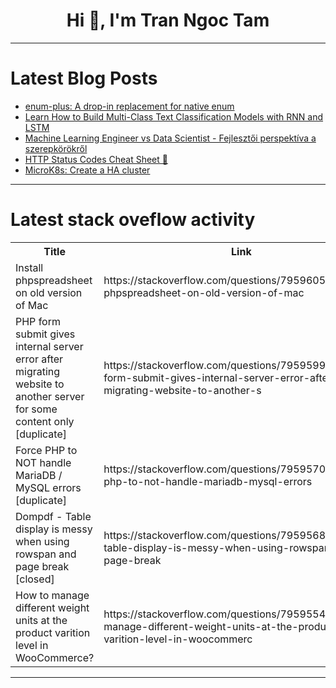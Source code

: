 <h1 align="center">Hi 👋, I'm Tran Ngoc Tam</h1>

---

# Latest Blog Posts 
<!-- BLOG-POST-LIST:START -->
- [enum-plus: A drop-in replacement for native enum](https://dev.to/shijistar/enum-plus-a-drop-in-replacement-for-native-enum-3a4m)
- [Learn How to Build Multi-Class Text Classification Models with RNN and LSTM](https://dev.to/aionlinecourse/learn-how-to-build-multi-class-text-classification-models-with-rnn-and-lstm-ned)
- [Machine Learning Engineer vs Data Scientist - Fejlesztői perspektíva a szerepkörökről](https://dev.to/balazsrefi/machine-learning-engineer-vs-data-scientist-fejlesztoi-perspektiva-a-szerepkorokrol-jkk)
- [HTTP Status Codes Cheat Sheet 📝](https://dev.to/davinceleecode/http-status-codes-cheat-sheet-5f2i)
- [MicroK8s: Create a HA cluster](https://dev.to/sertxudev/microk8s-create-a-ha-cluster-1929)
<!-- BLOG-POST-LIST:END -->

---

# Latest stack oveflow activity
<table>
  <tr><th>Title</th><th>Link</th></tr>
  <!-- STACKOVERFLOW:START --><tr><td>Install phpspreadsheet on old version of Mac</td><td>https://stackoverflow.com/questions/79596055/install-phpspreadsheet-on-old-version-of-mac</td></tr><tr><td>PHP form submit gives internal server error after migrating website to another server for some content only [duplicate]</td><td>https://stackoverflow.com/questions/79595990/php-form-submit-gives-internal-server-error-after-migrating-website-to-another-s</td></tr><tr><td>Force PHP to NOT handle MariaDB / MySQL errors [duplicate]</td><td>https://stackoverflow.com/questions/79595700/force-php-to-not-handle-mariadb-mysql-errors</td></tr><tr><td>Dompdf - Table display is messy when using rowspan and page break [closed]</td><td>https://stackoverflow.com/questions/79595680/dompdf-table-display-is-messy-when-using-rowspan-and-page-break</td></tr><tr><td>How to manage different weight units at the product varition level in WooCommerce?</td><td>https://stackoverflow.com/questions/79595548/how-to-manage-different-weight-units-at-the-product-varition-level-in-woocommerc</td></tr><!-- STACKOVERFLOW:END -->
</table>

---


